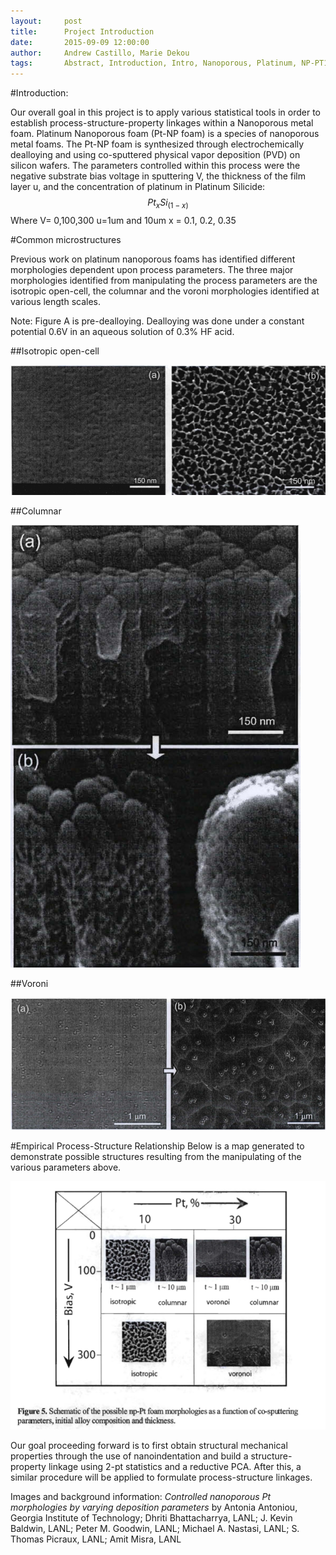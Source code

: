 ```yaml
---
layout:     post
title:      Project Introduction
date:       2015-09-09 12:00:00
author:     Andrew Castillo, Marie Dekou
tags: 		Abstract, Introduction, Intro, Nanoporous, Platinum, NP-PT1
---
```

<!-- Start Writing Below in Markdown -->

#Introduction:

Our overall goal in this project is to apply various statistical tools in order to establish process-structure-property linkages
within a Nanoporous metal foam. Platinum Nanoporous foam (Pt-NP foam) is a species of nanoporous metal foams. The Pt-NP foam is synthesized through electrochemically dealloying 
and using co-sputtered physical vapor deposition (PVD) on silicon wafers. The parameters controlled within this process were the negative
substrate bias voltage in sputtering V, the thickness of the film layer u, and the concentration of platinum in Platinum Silicide: $$ Pt_xSi_(1-x) $$ Where V= 0,100,300 u=1um and 10um  x = 0.1, 0.2, 0.35

#Common microstructures

Previous work on platinum nanoporous foams has identified different morphologies dependent upon process parameters. The three major morphologies identified from manipulating the process parameters are 
the isotropic open-cell, the columnar and the voroni morphologies identified at various length scales. 

Note: Figure A is pre-dealloying. Dealloying was done under a constant potential 0.6V in an aqueous solution of 0.3% HF acid. 

##Isotropic open-cell

![Isotropic Open-cell](/img/Post_1/IsotropicMorphology.PNG)

##Columnar

![Columnar Morphology](/img/Post_1/ColumnarMorphology.PNG)

##Voroni

![Voroni Morphology](/img/Post_1/VoroniMorphology.PNG)


#Empirical Process-Structure Relationship
Below is a map generated to demonstrate possible structures resulting from the manipulating of the various parameters above.
 
![Empirical Manufacturing Process](/img/Post_1/Manufacturing.PNG)

Our goal proceeding forward is to first obtain structural mechanical properties through the use of nanoindentation and build a structure-property linkage using 2-pt statistics and a reductive PCA. After this, a similar procedure will be applied to formulate process-structure linkages.

Images and background information: *Controlled nanoporous Pt morphologies by varying deposition parameters* by Antonia Antoniou, Georgia Institute of Technology; Dhriti Bhattacharrya, LANL; J. Kevin Baldwin, LANL; Peter M. Goodwin, LANL; Michael A. Nastasi, LANL; S. Thomas Picraux, LANL; Amit Misra, LANL



